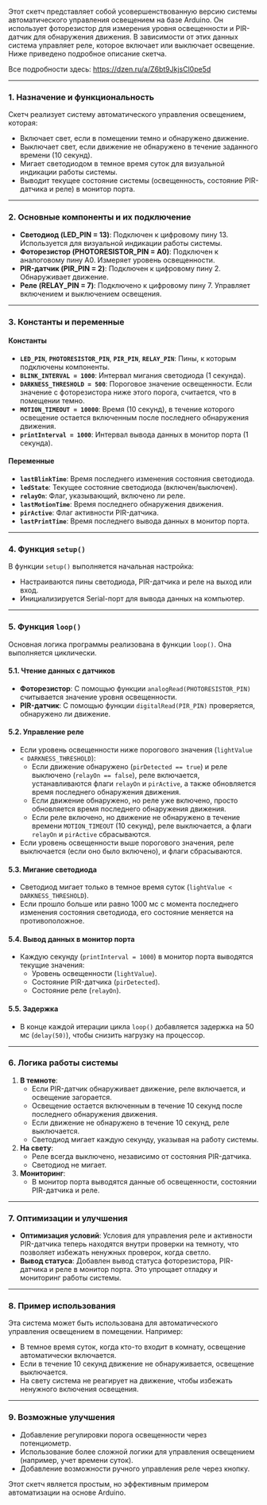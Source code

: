 Этот скетч представляет собой усовершенствованную версию системы автоматического управления освещением на базе Arduino. Он использует фоторезистор для измерения уровня освещенности и PIR-датчик для обнаружения движения. В зависимости от этих данных система управляет реле, которое включает или выключает освещение. Ниже приведено подробное описание скетча.

Все подробности здесь: 
https://dzen.ru/a/Z6bt9JkjsCl0pe5d

---

### **1. Назначение и функциональность**
Скетч реализует систему автоматического управления освещением, которая:
- Включает свет, если в помещении темно и обнаружено движение.
- Выключает свет, если движение не обнаружено в течение заданного времени (10 секунд).
- Мигает светодиодом в темное время суток для визуальной индикации работы системы.
- Выводит текущее состояние системы (освещенность, состояние PIR-датчика и реле) в монитор порта.

---

### **2. Основные компоненты и их подключение**
- **Светодиод (LED_PIN = 13)**: Подключен к цифровому пину 13. Используется для визуальной индикации работы системы.
- **Фоторезистор (PHOTORESISTOR_PIN = A0)**: Подключен к аналоговому пину A0. Измеряет уровень освещенности.
- **PIR-датчик (PIR_PIN = 2)**: Подключен к цифровому пину 2. Обнаруживает движение.
- **Реле (RELAY_PIN = 7)**: Подключено к цифровому пину 7. Управляет включением и выключением освещения.

---

### **3. Константы и переменные**
#### **Константы**
- **`LED_PIN`**, **`PHOTORESISTOR_PIN`**, **`PIR_PIN`**, **`RELAY_PIN`**: Пины, к которым подключены компоненты.
- **`BLINK_INTERVAL = 1000`**: Интервал мигания светодиода (1 секунда).
- **`DARKNESS_THRESHOLD = 500`**: Пороговое значение освещенности. Если значение с фоторезистора ниже этого порога, считается, что в помещении темно.
- **`MOTION_TIMEOUT = 10000`**: Время (10 секунд), в течение которого освещение остается включенным после последнего обнаружения движения.
- **`printInterval = 1000`**: Интервал вывода данных в монитор порта (1 секунда).

#### **Переменные**
- **`lastBlinkTime`**: Время последнего изменения состояния светодиода.
- **`ledState`**: Текущее состояние светодиода (включен/выключен).
- **`relayOn`**: Флаг, указывающий, включено ли реле.
- **`lastMotionTime`**: Время последнего обнаружения движения.
- **`pirActive`**: Флаг активности PIR-датчика.
- **`lastPrintTime`**: Время последнего вывода данных в монитор порта.

---

### **4. Функция `setup()`**
В функции `setup()` выполняется начальная настройка:
- Настраиваются пины светодиода, PIR-датчика и реле на выход или вход.
- Инициализируется Serial-порт для вывода данных на компьютер.

---

### **5. Функция `loop()`**
Основная логика программы реализована в функции `loop()`. Она выполняется циклически.

#### **5.1. Чтение данных с датчиков**
- **Фоторезистор**: С помощью функции `analogRead(PHOTORESISTOR_PIN)` считывается значение уровня освещенности.
- **PIR-датчик**: С помощью функции `digitalRead(PIR_PIN)` проверяется, обнаружено ли движение.

#### **5.2. Управление реле**
- Если уровень освещенности ниже порогового значения (`lightValue < DARKNESS_THRESHOLD`):
  - Если движение обнаружено (`pirDetected == true`) и реле выключено (`relayOn == false`), реле включается, устанавливаются флаги `relayOn` и `pirActive`, а также обновляется время последнего обнаружения движения.
  - Если движение обнаружено, но реле уже включено, просто обновляется время последнего обнаружения движения.
  - Если реле включено, но движение не обнаружено в течение времени `MOTION_TIMEOUT` (10 секунд), реле выключается, а флаги `relayOn` и `pirActive` сбрасываются.
- Если уровень освещенности выше порогового значения, реле выключается (если оно было включено), и флаги сбрасываются.

#### **5.3. Мигание светодиода**
- Светодиод мигает только в темное время суток (`lightValue < DARKNESS_THRESHOLD`).
- Если прошло больше или равно 1000 мс с момента последнего изменения состояния светодиода, его состояние меняется на противоположное.

#### **5.4. Вывод данных в монитор порта**
- Каждую секунду (`printInterval = 1000`) в монитор порта выводятся текущие значения:
  - Уровень освещенности (`lightValue`).
  - Состояние PIR-датчика (`pirDetected`).
  - Состояние реле (`relayOn`).

#### **5.5. Задержка**
- В конце каждой итерации цикла `loop()` добавляется задержка на 50 мс (`delay(50)`), чтобы снизить нагрузку на процессор.

---

### **6. Логика работы системы**
1. **В темноте**:
   - Если PIR-датчик обнаруживает движение, реле включается, и освещение загорается.
   - Освещение остается включенным в течение 10 секунд после последнего обнаружения движения.
   - Если движение не обнаружено в течение 10 секунд, реле выключается.
   - Светодиод мигает каждую секунду, указывая на работу системы.
2. **На свету**:
   - Реле всегда выключено, независимо от состояния PIR-датчика.
   - Светодиод не мигает.
3. **Мониторинг**:
   - В монитор порта выводятся данные об освещенности, состоянии PIR-датчика и реле.

---

### **7. Оптимизации и улучшения**
- **Оптимизация условий**: Условия для управления реле и активности PIR-датчика теперь находятся внутри проверки на темноту, что позволяет избежать ненужных проверок, когда светло.
- **Вывод статуса**: Добавлен вывод статуса фоторезистора, PIR-датчика и реле в монитор порта. Это упрощает отладку и мониторинг работы системы.

---

### **8. Пример использования**
Эта система может быть использована для автоматического управления освещением в помещении. Например:
- В темное время суток, когда кто-то входит в комнату, освещение автоматически включается.
- Если в течение 10 секунд движение не обнаруживается, освещение выключается.
- На свету система не реагирует на движение, чтобы избежать ненужного включения освещения.

---

### **9. Возможные улучшения**
- Добавление регулировки порога освещенности через потенциометр.
- Использование более сложной логики для управления освещением (например, учет времени суток).
- Добавление возможности ручного управления реле через кнопку.

Этот скетч является простым, но эффективным примером автоматизации на основе Arduino.
